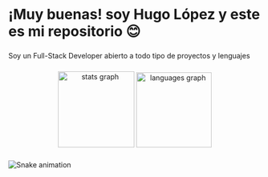 <br clear="both">

<h1 align="left">¡Muy buenas! soy Hugo López y este es mi repositorio 😊</h1>

###

<p align="left">Soy un Full-Stack Developer abierto a todo tipo de proyectos y lenguajes</p>

###

<div align="center">
  <img src="https://github-readme-stats.vercel.app/api?username=hugoolpz&hide_title=false&hide_rank=false&show_icons=true&include_all_commits=true&count_private=true&disable_animations=false&theme=github_dark&locale=en&hide_border=false&order=1" height="152" alt="stats graph"  />
  <img src="https://github-readme-stats.vercel.app/api/top-langs?username=hugoolpz&locale=es&hide_title=false&layout=compact&card_width=320&langs_count=6&theme=github_dark&hide_border=false&order=2" height="150" alt="languages graph"  />
</div>

###

<img src="https://raw.githubusercontent.com/hugoolpz/hugoolpz/output/snake.svg" alt="Snake animation" />

###

